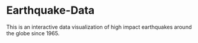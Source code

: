 # Earthquake-Data
This is an interactive data visualization of high impact earthquakes around the globe since 1965.
